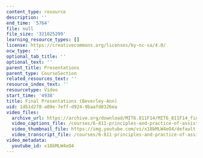 ```yaml
---
content_type: resource
description: ''
end_time: '5764'
file: null
file_size: '321025299'
learning_resource_types: []
license: https://creativecommons.org/licenses/by-nc-sa/4.0/
ocw_type: ''
optional_tab_title: ''
optional_text: ''
parent_title: Presentations
parent_type: CourseSection
related_resources_text: ''
resource_index_text: ''
resourcetype: Video
start_time: '4938'
title: Final Presentations (Beverley-Ann)
uid: 1db1d278-a09e-7eff-d924-9baafd0326ea
video_files:
  archive_url: https://archive.org/download/MIT6.811F14/MIT6_811F14_final_presentations_300k.mp4
  video_captions_file: /courses/6-811-principles-and-practice-of-assistive-technology-fall-2014/96b8bef9ba0051a9844b4780d33becde_x18bMLW4eO4.vtt
  video_thumbnail_file: https://img.youtube.com/vi/x18bMLW4eO4/default.jpg
  video_transcript_file: /courses/6-811-principles-and-practice-of-assistive-technology-fall-2014/49c2962082a81b3ce5caedb98de6756b_x18bMLW4eO4.pdf
video_metadata:
  youtube_id: x18bMLW4eO4
---
```

